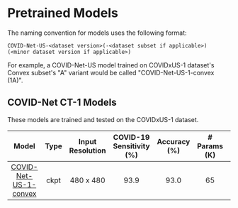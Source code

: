 # Pretrained Models

The naming convention for models uses the following format:
```
COVID-Net-US-<dataset version>(-<dataset subset if applicable>) (<minor dataset version if applicable>)
```
For example, a COVID-Net-US model trained on COVIDxUS-1 dataset's Convex subset's "A" variant would be called "COVID-Net-US-1-convex (1A)".

## COVID-Net CT-1 Models
These models are trained and tested on the COVIDxUS-1 dataset.

|        Model        | Type | Input Resolution | COVID-19 Sensitivity (%) | Accuracy (%) | # Params (K) | FLOPs (M) |
|:-------------------:|:----:|:----------------:|:------------------------:|:------------:|:------------:|:---------:|
|[COVID-Net-US-1-convex](https://bit.ly/covid-net-us-1-convex)| ckpt |     480 x 480    |           93.9           |     93.0     |    65   |    596   |
